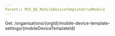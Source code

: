```yaml
---
Parent:: MIX_BE_MobileDeviceTemplateCrudModule
---
```



Get: /organisations/{orgId}/mobile-device-template-settings/{mobileDeviceTemplateId}